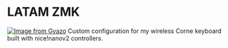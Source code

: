 # LATAM ZMK
[![Image from Gyazo](https://i.gyazo.com/1d0040e52544f4645704b743884e4e3f.jpg)](https://gyazo.com/1d0040e52544f4645704b743884e4e3f)
Custom configuration for my wireless Corne keyboard built with nice!nanov2 controllers.